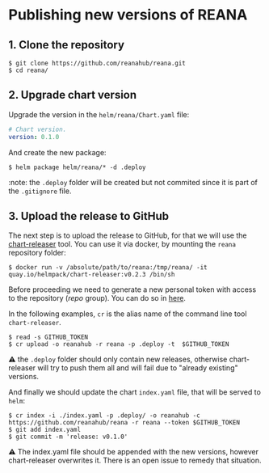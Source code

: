# Publishing new versions of REANA

## 1. Clone the repository

```console
$ git clone https://github.com/reanahub/reana.git
$ cd reana/
```

## 2. Upgrade chart version

Upgrade the version in the `helm/reana/Chart.yaml` file:

```yaml
# Chart version.
version: 0.1.0
```

And create the new package:

```console
$ helm package helm/reana/* -d .deploy
```

:note: the `.deploy` folder will be created but not commited since it is part of the `.gitignore` file.

## 3. Upload the release to GitHub

The next step is to upload the release to GitHub, for that we will use the [chart-releaser](https://github.com/helm/chart-releaser) tool. You can use it via docker, by mounting the `reana` repository folder:

``` console
$ docker run -v /absolute/path/to/reana:/tmp/reana/ -it quay.io/helmpack/chart-releaser:v0.2.3 /bin/sh
```

Before proceeding we need to generate a new personal token with access to the repository (*repo* group). You can do so in [here](https://github.com/settings/tokens).

In the following examples, `cr` is the alias name of the command line tool `chart-releaser`.

```console
$ read -s GITHUB_TOKEN
$ cr upload -o reanahub -r reana -p .deploy -t  $GITHUB_TOKEN
```

:warning: the `.deploy` folder should only contain new releases, otherwise chart-releaser will try to push them all and will fail due to "already existing" versions.

And finally we should update the chart `index.yaml` file, that will be served to `helm`:

```console
$ cr index -i ./index.yaml -p .deploy/ -o reanahub -c https://github.com/reanahub/reana -r reana --token $GITHUB_TOKEN
$ git add index.yaml
$ git commit -m 'release: v0.1.0'
```

⚠️ The index.yaml file should be appended with the new versions, however chart-releaser overwrites it. There is an open issue to remedy that situation.